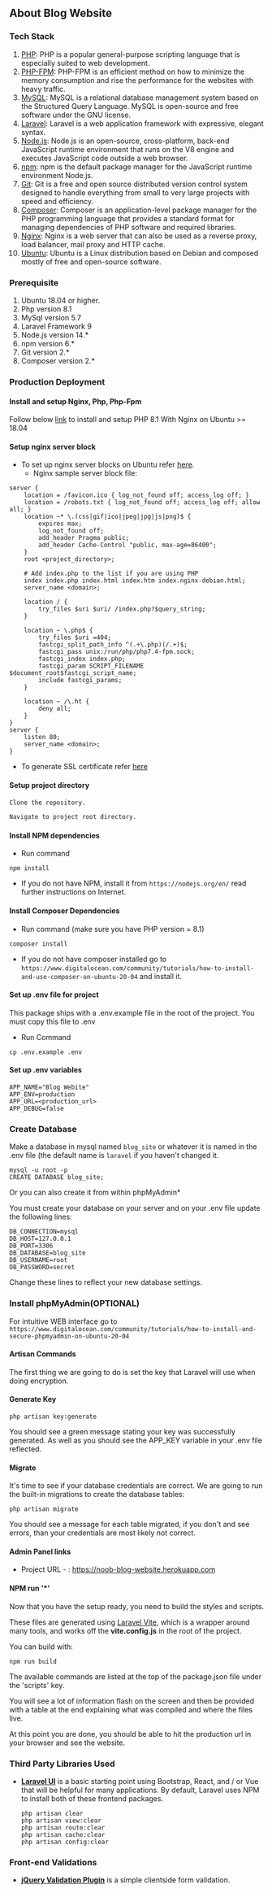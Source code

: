 ## About Blog Website

### Tech Stack
1. [PHP](https://www.php.net/): PHP is a popular general-purpose scripting language that is especially suited to web development.
2. [PHP-FPM](https://www.php.net/manual/en/install.fpm.php): PHP-FPM is an efficient method on how to minimize the memory consumption and rise the performance for the websites with heavy traffic.
3. [MySQL](https://www.mysql.com/): MySQL is a relational database management system based on the Structured Query Language. MySQL is open-source and free software under the GNU license.
4. [Laravel](https://laravel.com/): Laravel is a web application framework with expressive, elegant syntax.
5. [Node.js](https://nodejs.org/en/): Node.js is an open-source, cross-platform, back-end JavaScript runtime environment that runs on the V8 engine and executes JavaScript code outside a web browser.
6. [npm](https://www.npmjs.com/): npm is the default package manager for the JavaScript runtime environment Node.js.
7. [Git](https://git-scm.com/): Git is a free and open source distributed version control system designed to handle everything from small to very large projects with speed and efficiency.
8. [Composer](https://getcomposer.org/): Composer is an application-level package manager for the PHP programming language that provides a standard format for managing dependencies of PHP software and required libraries.
9. [Nginx](https://www.nginx.com/): Nginx is a web server that can also be used as a reverse proxy, load balancer, mail proxy and HTTP cache.
10. [Ubuntu](https://ubuntu.com/): Ubuntu is a Linux distribution based on Debian and composed mostly of free and open-source software.


### Prerequisite
1. Ubuntu 18.04 or higher.
2. Php version 8.1
3. MySql version 5.7
4. Laravel Framework 9
5. Node.js version 14.*
6. npm version 6.*
7. Git version 2.*
8. Composer version 2.*

### Production Deployment
#### Install and setup Nginx, Php, Php-Fpm
Follow below [link](https://www.theserverside.com/blog/Coffee-Talk-Java-News-Stories-and-Opinions/Nginx-PHP-FPM-config-example) to install and setup PHP 8.1 With Nginx on Ubuntu >= 18.04

#### Setup nginx server block
* To set up nginx server blocks on Ubuntu refer [here](https://linuxize.com/post/how-to-set-up-nginx-server-blocks-on-ubuntu-20-04/). 
  * Nginx sample server block file:
```
server {
    location = /favicon.ico { log_not_found off; access_log off; }
    location = /robots.txt { log_not_found off; access_log off; allow all; }
    location ~* \.(css|gif|ico|jpeg|jpg|js|png)$ {
        expires max;
        log_not_found off;
        add_header Pragma public;
        add_header Cache-Control "public, max-age=86400";
    }
    root <project_directory>;

    # Add index.php to the list if you are using PHP
    index index.php index.html index.htm index.nginx-debian.html;
    server_name <domain>;

    location / {
        try_files $uri $uri/ /index.php?$query_string;
    }

    location ~ \.php$ {
        try_files $uri =404;
        fastcgi_split_path_info ^(.+\.php)(/.+)$;
        fastcgi_pass unix:/run/php/php7.4-fpm.sock;
        fastcgi_index index.php;
        fastcgi_param SCRIPT_FILENAME $document_root$fastcgi_script_name;
        include fastcgi_params;
    }

    location ~ /\.ht {
        deny all;
    }
}
server {
	listen 80;
    server_name <domain>;
}
```

* To generate SSL certificate refer [here](https://www.digitalocean.com/community/tutorials/how-to-secure-nginx-with-let-s-encrypt-on-ubuntu-20-04)


#### Setup project directory
```bash
Clone the repository.
```
```bash
Navigate to project root directory.
```

#### Install NPM dependencies
* Run command
```
npm install
```
* If you do not have NPM, install it from `https://nodejs.org/en/` read further instructions on Internet.


#### Install Composer Dependencies
* Run command (make sure you have PHP version = 8.1)
```
composer install
```

* If you do not have composer installed go to `https://www.digitalocean.com/community/tutorials/how-to-install-and-use-composer-on-ubuntu-20-04` and install it.


#### Set up .env file for project
This package ships with a .env.example file in the root of the project. You must copy this file to .env
* Run Command
```
cp .env.example .env
```
#### Set up .env variables
```
APP_NAME="Blog Webite"
APP_ENV=production
APP_URL=<production_url>
APP_DEBUG=false
```

### Create Database
Make a database in mysql named `blog_site` or whatever it is named in the .env file (the default name is `laravel` if you haven't changed it.
```
mysql -u root -p
CREATE DATABASE blog_site;
```

Or you can also create it from within phpMyAdmin*

You must create your database on your server and on your .env file update the following lines:
```
DB_CONNECTION=mysql
DB_HOST=127.0.0.1
DB_PORT=3306
DB_DATABASE=blog_site
DB_USERNAME=root
DB_PASSWORD=secret
```

Change these lines to reflect your new database settings.

### Install phpMyAdmin(OPTIONAL)
For intuitive WEB interface go to `https://www.digitalocean.com/community/tutorials/how-to-install-and-secure-phpmyadmin-on-ubuntu-20-04`


#### Artisan Commands
The first thing we are going to do is set the key that Laravel will use when doing encryption.

#### Generate Key
```
php artisan key:generate
```

You should see a green message stating your key was successfully generated. As well as you should see the APP_KEY variable in your .env file reflected.

#### Migrate
It's time to see if your database credentials are correct. We are going to run the built-in migrations to create the database tables:
```
php artisan migrate
```

You should see a message for each table migrated, if you don't and see errors, than your credentials are most likely not correct.

#### Admin Panel links

- Project URL -               : https://noob-blog-website.herokuapp.com

#### NPM run '*'
Now that you have the setup ready, you need to build the styles and scripts.

These files are generated using [Laravel Vite](https://laravel.com/docs/9.x/vite), which is a wrapper around many tools, and works off the **vite.config.js** in the root of the project.

You can build with:
```
npm run build
```

The available commands are listed at the top of the package.json file under the 'scripts' key.

You will see a lot of information flash on the screen and then be provided with a table at the end explaining what was compiled and where the files live.


At this point you are done, you should be able to hit the production url in your browser and see the website.

### Third Party Libraries Used
- **[Laravel UI](https://github.com/laravel/ui.git)** is a basic starting point using Bootstrap, React, and / or Vue that will be helpful for many applications. By default, Laravel uses NPM to install both of these frontend packages.

    ```
    php artisan clear
    php artisan view:clear
    php artisan route:clear
    php artisan cache:clear
    php artisan config:clear

### Front-end Validations
- **[jQuery Validation Plugin](https://jqueryvalidation.org/)** is a simple clientside form validation.